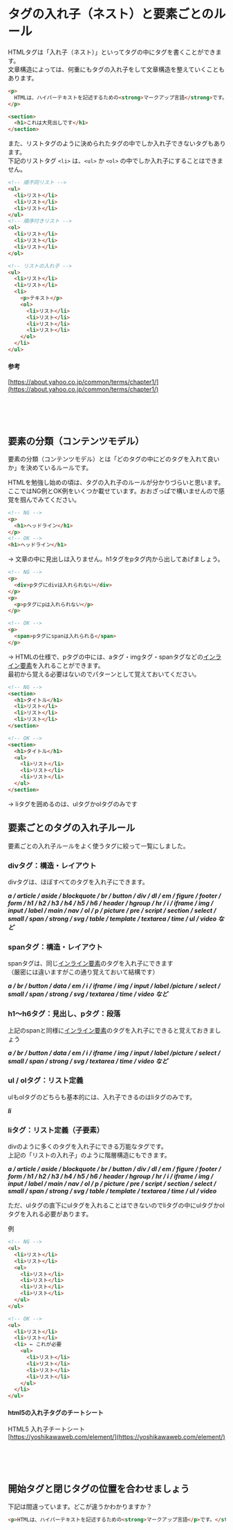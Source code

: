 # タグの入れ子（ネスト）と要素ごとのルール

HTMLタグは「入れ子（ネスト）」といってタグの中にタグを書くことができます。  
文章構造によっては、何重にもタグの入れ子をして文章構造を整えていくこともあります。

```html
<p>
  HTMLは、ハイパーテキストを記述するための<strong>マークアップ言語</strong>です。
</p>

<section>
  <h1>これは大見出しです</h1>
</section>
```

また、リストタグのように決められたタグの中でしか入れ子できないタグもあります。  
下記のリストタグ ```<li>``` は、```<ul>``` か ```<ol>``` の中でしか入れ子にすることはできません。

```html
<!-- 順不同リスト -->
<ul>
  <li>リスト</li>
  <li>リスト</li>
  <li>リスト</li>
</ul>
<!-- 順序付きリスト -->
<ol>
  <li>リスト</li>
  <li>リスト</li>
  <li>リスト</li>
</ol>

<!-- リストの入れ子 -->
<ul>
  <li>リスト</li>
  <li>リスト</li>
  <li>
    <p>テキスト</p>
    <ol>
      <li>リスト</li>
      <li>リスト</li>
      <li>リスト</li>
      <li>リスト</li>
    </ol>
  </li>
</ul>
```

#### 参考
[https://about.yahoo.co.jp/common/terms/chapter1/](https://about.yahoo.co.jp/common/terms/chapter1/)

<br><br><br>

## 要素の分類（コンテンツモデル）
要素の分類（コンテンツモデル）とは「どのタグの中にどのタグを入れて良いか」を決めているルールです。  

HTMLを勉強し始めの頃は、タグの入れ子のルールが分かりづらいと思います。  
ここではNG例とOK例をいくつか載せています。おおざっぱで構いませんので感覚を掴んでみてください。

```html
<!-- NG -->
<p>
  <h1>ヘッドライン</h1>
</p>
<!-- OK -->
<h1>ヘッドライン</h1>
```
→ 文章の中に見出しは入りません。h1タグをpタグ内から出してあげましょう。  



```html
<!-- NG -->
<p>
  <div>pタグにdivは入れられない</div>
</p>
<p>
  <p>pタグにpは入れられない</p>
</p>

<!-- OK -->
<p>
  <span>pタグにspanは入れられる</span>
</p>
```
→ HTMLの仕様で、pタグの中には、aタグ・imgタグ・spanタグなどの<a href="https://kazuyawatamura.github.io/lesson-html/css-basic/block-and-inline-elements.html" target="_blank">インライン要素</a>を入れることができます。  
最初から覚える必要はないのでパターンとして覚えておいてください。

```html
<!-- NG -->
<section>
  <h1>タイトル</h1>
  <li>リスト</li>
  <li>リスト</li>
  <li>リスト</li>
</section>

<!-- OK -->
<section>
  <h1>タイトル</h1>
  <ul>
    <li>リスト</li>
    <li>リスト</li>
    <li>リスト</li>
  </ul>
</section>
```
→ liタグを囲めるのは、ulタグかolタグのみです  


## 要素ごとのタグの入れ子ルール

要素ごとの入れ子ルールをよく使うタグに絞って一覧にしました。  

### divタグ：構造・レイアウト

divタグは、ほぼすべてのタグを入れ子にできます。

***a / article / aside / blockquote / br / button / div / dl / em / figure / footer / form / h1 / h2 / h3 / h4 / h5 / h6 / header / hgroup / hr / i / iframe / img / input / label / main / nav / ol / p / picture / pre / script / section / select / small / span / strong / svg / table / template / textarea / time / ul / video など***

### spanタグ：構造・レイアウト

spanタグは、同じ<a href="https://kazuyawatamura.github.io/lesson-html/css-basic/block-and-inline-elements.html" target="_blank">インライン要素</a>のタグを入れ子にできます  
（厳密には違いますがこの通り覚えておいて結構です）

***a / br / button / data / em / i / iframe / img / input / label /picture / select / small / span / strong / svg / textarea / time / video など***

### h1〜h6タグ：見出し、pタグ：段落

上記のspanと同様に<a href="https://kazuyawatamura.github.io/lesson-html/css-basic/block-and-inline-elements.html" target="_blank">インライン要素</a>のタグを入れ子にできると覚えておきましょう

***a / br / button / data / em / i / iframe / img / input / label /picture / select / small / span / strong / svg / textarea / time / video など***

### ul / olタグ：リスト定義

ulもolタグのどちらも基本的には、入れ子できるのはliタグのみです。

***li***

### liタグ：リスト定義（子要素）

divのように多くのタグを入れ子にできる万能なタグです。  
上記の「リストの入れ子」のように階層構造にもできます。

***a / article / aside / blockquote / br / button / div / dl / em / figure / footer / form / h1 / h2 / h3 / h4 / h5 / h6 / header / hgroup / hr / i / iframe / img / input / label / main / nav / ol / p / picture / pre / script / section / select / small / span / strong / svg / table / template / textarea / time / ul / video***

ただ、ulタグの直下にulタグを入れることはできないのでliタグの中にulタグかolタグを入れる必要があります。
  
例

```html
<!-- NG -->
<ul>
  <li>リスト</li>
  <li>リスト</li>
  <ul>
    <li>リスト</li>
    <li>リスト</li>
    <li>リスト</li>
    <li>リスト</li>
  </ul>
</ul>

<!-- OK -->
<ul>
  <li>リスト</li>
  <li>リスト</li>
  <li> ← これが必要
    <ul>
      <li>リスト</li>
      <li>リスト</li>
      <li>リスト</li>
      <li>リスト</li>
    </ul>
  </li>
</ul>
```

#### html5の入れ子タグのチートシート

HTML5 入れ子チートシート  
[https://yoshikawaweb.com/element/](https://yoshikawaweb.com/element/)


<br><br><br>

## 開始タグと閉じタグの位置を合わせましょう

下記は間違っています。どこが違うかわかりますか？

```html
<p>HTMLは、ハイパーテキストを記述するための<strong>マークアップ言語</p>です。</strong>
```
  
  <br>
  <br>
  <br>
  <br>
  <br>
  <br>
  <br>
  <br>
  <br>
  <br>
  <br>
  <br>
  <br>
  <br>
  <br>
  <br>
  <br>
  <br>
  <br>
  <br>
  <br>
  <br>
  <br>
  <br>
  <br>
  <br>
  <br>

正解はこちらです！  
答え：strongタグとpタグの終了タグの位置が変わっています。

```html
<p>HTMLは、ハイパーテキストを記述するための<strong>マークアップ言語</strong>です。</p>
```

このように1行のみの場合は迷わず間違いを発見できますが、100行〜1000行といった行数のコードで見つけるのは大変です。  
そのため、開始タグを書いたら必ず終了タグも同時に書く習慣を身に着けましょう。